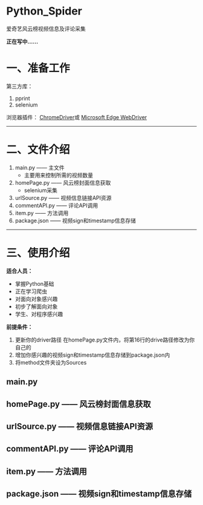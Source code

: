 # Python_Spider
爱奇艺风云榜视频信息及评论采集

**正在写中……**
# 一、准备工作
第三方库：
1. pprint
2. selenium

浏览器插件：
[ChromeDriver](https://chromedriver.chromium.org/)或 [Microsoft Edge WebDriver](https://developer.microsoft.com/en-us/microsoft-edge/tools/webdriver/)

---

# 二、文件介绍
1.  main.py —— 主文件
	- 主要用来控制所需的视频数量
2.  homePage.py —— 风云榜封面信息获取
	- selenium采集
3.  urlSource.py —— 视频信息链接API资源
4.  commentAPI.py —— 评论API调用
5.  item.py —— 方法调用
6. package.json —— 视频sign和timestamp信息存储
---

# 三、使用介绍
**适合人员：**
- 掌握Python基础
- 正在学习爬虫
- 对面向对象感兴趣
- 初步了解面向对象
- 学生、对程序感兴趣

**前提条件：**
1. 更新你的driver路径
	在homePage.py文件内，将第16行的drive路径修改为你自己的
2. 增加你感兴趣的视频sign和timestamp信息存储到package.json内
3. 将method文件夹设为Sources

## main.py

## homePage.py —— 风云榜封面信息获取

## urlSource.py —— 视频信息链接API资源

## commentAPI.py —— 评论API调用

## item.py —— 方法调用

## package.json —— 视频sign和timestamp信息存储
